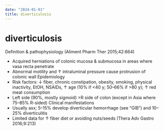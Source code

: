 ```yaml
---
date: "2024-01-01"
title: diverticulosis
---
```


# diverticulosis


Definition & pathophysiology (Aliment Pharm Ther 2015;42:664)
* Acquired herniations of colonic mucosa & submucosa in areas where vasa recta penetrate
* Abnormal motility and ↑ intraluminal pressure cause protrusion of colonic wall
Epidemiology
* Risk factors: ↓ fiber, chronic constipation, obesity, smoking, physical inactivity, EtOH, NSAIDs, ↑ age (10% if <40 y; 50–66% if >80 y); ↑ red meat consumption
* Left side (90%, mostly sigmoid) >R side of colon (except in Asia where 75–85% R-sided)
Clinical manifestations
* Usually asx; 5–15% develop diverticular hemorrhage (see “GIB”) and 10–25% diverticulitis
* Limited data for ↑ fiber diet or avoiding nuts/seeds (Thera Adv Gastro 2016;9:213)
